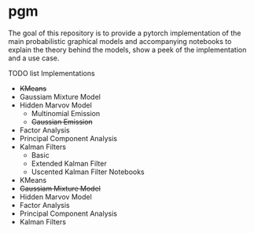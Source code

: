 # pgm
The goal of this  repository is to provide a pytorch implementation of the main probabilistic graphical models and accompanying notebooks to explain the theory behind the models, show a peek of the implementation and a use case.

TODO list
Implementations
* ~~KMeans~~
* Gaussiam Mixture Model 
* Hidden Marvov Model
  * Multinomial Emission
  * ~~Gaussian Emission~~
* Factor Analysis
* Principal Component Analysis
* Kalman Filters
  * Basic
  * Extended Kalman Filter
  * Uscented Kalman Filter
Notebooks
* KMeans
* ~~Gaussiam Mixture Model~~ 
* Hidden Marvov Model
* Factor Analysis
* Principal Component Analysis
* Kalman Filters